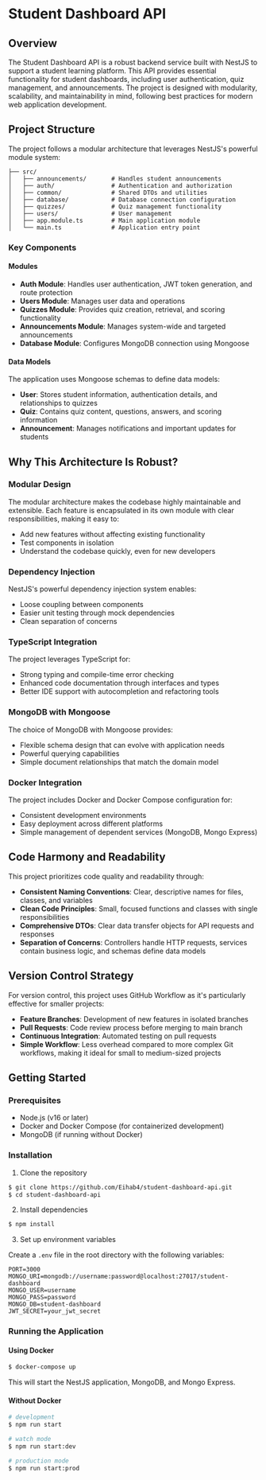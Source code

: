# Student Dashboard API

## Overview

The Student Dashboard API is a robust backend service built with NestJS to support a student learning platform. This API provides essential functionality for student dashboards, including user authentication, quiz management, and announcements. The project is designed with modularity, scalability, and maintainability in mind, following best practices for modern web application development.

## Project Structure

The project follows a modular architecture that leverages NestJS's powerful module system:

```
├── src/
│   ├── announcements/       # Handles student announcements
│   ├── auth/                # Authentication and authorization
│   ├── common/              # Shared DTOs and utilities
│   ├── database/            # Database connection configuration
│   ├── quizzes/             # Quiz management functionality
│   ├── users/               # User management
│   ├── app.module.ts        # Main application module
│   └── main.ts              # Application entry point
```

### Key Components

#### Modules

- **Auth Module**: Handles user authentication, JWT token generation, and route protection
- **Users Module**: Manages user data and operations
- **Quizzes Module**: Provides quiz creation, retrieval, and scoring functionality
- **Announcements Module**: Manages system-wide and targeted announcements
- **Database Module**: Configures MongoDB connection using Mongoose

#### Data Models

The application uses Mongoose schemas to define data models:

- **User**: Stores student information, authentication details, and relationships to quizzes
- **Quiz**: Contains quiz content, questions, answers, and scoring information
- **Announcement**: Manages notifications and important updates for students

## Why This Architecture Is Robust?

### Modular Design

The modular architecture makes the codebase highly maintainable and extensible. Each feature is encapsulated in its own module with clear responsibilities, making it easy to:

- Add new features without affecting existing functionality
- Test components in isolation
- Understand the codebase quickly, even for new developers

### Dependency Injection

NestJS's powerful dependency injection system enables:

- Loose coupling between components
- Easier unit testing through mock dependencies
- Clean separation of concerns

### TypeScript Integration

The project leverages TypeScript for:

- Strong typing and compile-time error checking
- Enhanced code documentation through interfaces and types
- Better IDE support with autocompletion and refactoring tools

### MongoDB with Mongoose

The choice of MongoDB with Mongoose provides:

- Flexible schema design that can evolve with application needs
- Powerful querying capabilities
- Simple document relationships that match the domain model

### Docker Integration

The project includes Docker and Docker Compose configuration for:

- Consistent development environments
- Easy deployment across different platforms
- Simple management of dependent services (MongoDB, Mongo Express)

## Code Harmony and Readability

This project prioritizes code quality and readability through:

- **Consistent Naming Conventions**: Clear, descriptive names for files, classes, and variables
- **Clean Code Principles**: Small, focused functions and classes with single responsibilities
- **Comprehensive DTOs**: Clear data transfer objects for API requests and responses
- **Separation of Concerns**: Controllers handle HTTP requests, services contain business logic, and schemas define data models

## Version Control Strategy

For version control, this project uses GitHub Workflow as it's particularly effective for smaller projects:

- **Feature Branches**: Development of new features in isolated branches
- **Pull Requests**: Code review process before merging to main branch
- **Continuous Integration**: Automated testing on pull requests
- **Simple Workflow**: Less overhead compared to more complex Git workflows, making it ideal for small to medium-sized projects

## Getting Started

### Prerequisites

- Node.js (v16 or later)
- Docker and Docker Compose (for containerized development)
- MongoDB (if running without Docker)

### Installation

1. Clone the repository

```bash
$ git clone https://github.com/Eihab4/student-dashboard-api.git
$ cd student-dashboard-api
```

2. Install dependencies

```bash
$ npm install
```

3. Set up environment variables

Create a `.env` file in the root directory with the following variables:

```
PORT=3000
MONGO_URI=mongodb://username:password@localhost:27017/student-dashboard
MONGO_USER=username
MONGO_PASS=password
MONGO_DB=student-dashboard
JWT_SECRET=your_jwt_secret
```

### Running the Application

#### Using Docker

```bash
$ docker-compose up
```

This will start the NestJS application, MongoDB, and Mongo Express.

#### Without Docker

```bash
# development
$ npm run start

# watch mode
$ npm run start:dev

# production mode
$ npm run start:prod
```
